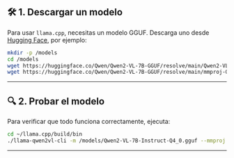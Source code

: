 ## 🛠️ 1. Descargar un modelo
Para usar `llama.cpp`, necesitas un modelo GGUF. Descarga uno desde [Hugging Face](https://huggingface.co/Qwen), por ejemplo:

```bash
mkdir -p /models
cd /models
wget https://huggingface.co/Qwen/Qwen2-VL-7B-GGUF/resolve/main/Qwen2-VL-7B-Instruct-Q4_0.gguf
wget https://huggingface.co/Qwen/Qwen2-VL-7B-GGUF/resolve/main/mmproj-Qwen2-VL-7B-Instruct-f32.gguf
```

---

## 🔍 2. Probar el modelo
Para verificar que todo funciona correctamente, ejecuta:

```bash
cd ~/llama.cpp/build/bin
./llama-qwen2vl-cli -m /models/Qwen2-VL-7B-Instruct-Q4_0.gguf --mmproj /models/mmproj-Qwen2-VL-7B-Instruct-f32.gguf -p 'Describe this image.' --image '/models/test.jpg'
```

---

